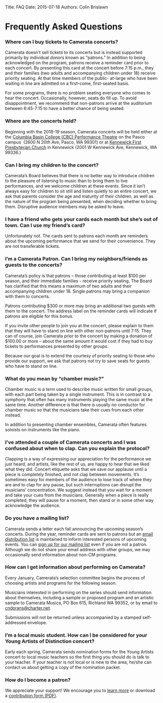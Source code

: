Title: FAQ
Date: 2015-07-18
Authors: Colin Brislawn

# Frequently Asked Questions

### Where can I buy tickets to Camerata concerts?

Camerata doesn’t sell tickets to its concerts but is instead supported
primarily by individual donors known as “patrons.” In addition to being
acknowledged on the program, patrons receive a reminder card prior
to each concert. By presenting this card at the concert before 7:15
p.m., they and their families (two adults and accompanying children
under 18) receive priority seating. At that time members of the public-
at-large who have been waiting in line are admitted on a first-come,
first-seated basis.

For some programs, there is no problem seating everyone who
comes to hear the concert. Occasionally, however, seats do fill up.
To avoid disappointment, we recommend that non-patrons arrive at
the auditorium between 6:45-7:15 to have a better chance of being
seated.


### Where are the concerts held?

Beginning with the 2018-19 season, Camerata concerts will be held
either at the [Columbia Basin College (CBC) Performance Theatre](https://goo.gl/maps/BZDawJuNMRM2) on
the Pasco campus  (2600 N 20th Ave, Pasco, WA 99301) or at
[Kennewick First Presbyterian Church]((https://www.google.com/maps/place/Kennewick+First+Presbyterian+Church)) in Kennewick (2001 W
Kennewick Ave, Kennewick, WA 99336.)


### Can I bring my children to the concert?

Camerata’s Board believes that there is no better way to introduce children to the pleasure of listening to music than to bring them to live performances, and we welcome children at these events.  Since it isn’t always easy for children to sit still and listen quietly to an entire concert, we ask that parents consider the age and maturity of their children, as well as the nature of the program being presented, when deciding whether to bring them.  Disruptive audience members may be asked to leave.



### I have a friend who gets your cards each month but she’s out of town. Can I use my friend’s card?

Unfortunately not. The cards sent to patrons each month are reminders about the upcoming performance that we send for their convenience. They are not transferable tickets.


### I’m a Camerata Patron. Can I bring my neighbors/friends as guests to the concerts?

Camerata’s policy is that patrons – those contributing at least $100 per
season, and their immediate families - receive priority seating. The Board has
clarified that this means a maximum of two adults and their accompanying
children under 18. Single patrons may bring a companion with them to
concerts.

Patrons contributing $300 or more may bring an additional two guests with
them to the concert. The address label on the reminder cards will indicate if
patrons are eligible for this bonus.

If you invite other people to join you at the concert, please explain to them
that they will have to stand on line with other non-patrons until 7:15. They can
of course, join Camerata prior to the concert by making a donation of $100.00
or more – about the same amount it would cost if they had to buy tickets to
performances presented by other groups.

Because our goal is to extend the courtesy of priority seating to those who
provide our support, we ask that patrons not try to save seats for guests who
have to stand on line.


### What do you mean by “chamber music?”

Chamber music is a term used to describe music written for small groups, with each part being taken by a single instrument. This is in contrast to a symphony that often has many instruments playing the same music at the same time. Another difference is that there is usually no conductor for chamber music so that the musicians take their cues from each other instead.



In addition to presenting chamber ensembles, Camerata often features soloists on instruments like the piano.



### I’ve attended a couple of Camerata concerts and I was confused about when to clap. Can you explain the protocol?

Clapping is a way of expressing our appreciation for the performance we just heard, and artists, like the rest of us, are happy to hear that we liked what they did. Concert etiquette asks that we save our applause until a piece is completely finished, and not clap between movements. It’s sometimes easy for members of the audience to lose track of where they are and to clap for any pause, but such interruptions can disrupt the musicians’ concentration. We suggest instead that you wait for a moment and take your cues from the musicians. Generally when a piece is really completed, they will pause for a moment, then stand or in some other way acknowledge the audience.



### Do you have a mailing list?

Camerata sends a letter each fall announcing the upcoming season’s concerts. During the year, reminder cards are sent to patrons but an [email distribution list](http://eepurl.com/cD1Zvv) is maintained to inform interested persons of upcoming events. You can [sign up for our mailing list](http://eepurl.com/cD1Zvv) even if you are not a patron. Although we do not share your email address with other groups, we may occasionally send information about non-CM programs.



### How can I get information about performing on Camerata?

Every January, Camerata’s selection committee begins the process of choosing artists and programs for the following season.



Musicians interested in performing on the series should send information about themselves, including a sample or proposed program and an artistic sample to Camerata Musica, PO Box 615, Richland WA 99352, or by email to [cndorans@charter.net](mailto:cndorans@charter.net).



Submissions will not be returned unless accompanied by a stamped self-addressed envelope.



### I’m a local music student. How can I be considered for your Young Artists of Distinction concert?

Early each spring, Camerata sends nomination forms for the Young Artists concert to local music teachers so the first thing you should do is talk to your teacher. If your teacher is not local or is new to the area, he/she can contact us about getting a copy of the nomination packet.


### How do I become a patron?

We appreciate your support! We encourage you to [learn more]({filename}/pages/Supporting.md) or download a [contribution form (PDF)]({filename}/images/DonorForm.pdf).
